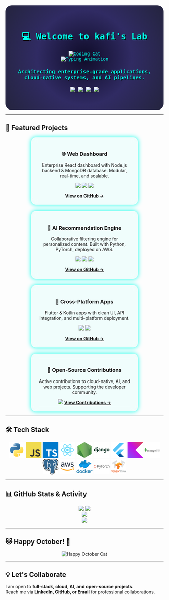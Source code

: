 <div align="center" style="background: radial-gradient(circle, #0f0c29, #302b63, #24243e); padding: 40px; border-radius: 20px; color:#00ffea; font-family:'Fira Code', monospace;">

  <!-- HACKER CONSOLE ANIMATION -->
  <h1 style="text-shadow: 2px 2px #000;">💻 Welcome to kafi's Lab</h1>
  <img src="https://media.giphy.com/media/JIX9t2j0ZTN9S/giphy.gif" width="120" alt="Coding Cat"/>

  <!-- Typing Animation -->
  <br/>
  <img src="https://readme-typing-svg.herokuapp.com?font=Fira+Code&size=26&pause=1000&color=00ffff&width=600&lines=Full-Stack+Developer;Cloud+%26+AI+Architect;AI+%26+Open-Source+Enthusiast" alt="Typing Animation"/>
  
  <h3 style="text-shadow: 1px 1px #000;">Architecting enterprise-grade applications, cloud-native systems, and AI pipelines.</h3>

  <!-- SOCIAL LINKS -->
  <p style="margin-top:20px;">
    <a href="https://linkedin.com/in/ramishanan-kafi" target="_blank">
      <img src="https://img.shields.io/badge/LinkedIn-0077B5?style=for-the-badge&logo=linkedin&logoColor=white"/>
    </a>
    <a href="https://github.com/kafi003" target="_blank">
      <img src="https://img.shields.io/badge/GitHub-181717?style=for-the-badge&logo=github&logoColor=white"/>
    </a>
    <a href="https://twitter.com/" target="_blank">
      <img src="https://img.shields.io/badge/Twitter-1DA1F2?style=for-the-badge&logo=twitter&logoColor=white"/>
    </a>
    <a href="mailto:rakafi003@gmail.com">
      <img src="https://img.shields.io/badge/Email-D14836?style=for-the-badge&logo=gmail&logoColor=white"/>
    </a>
  </p>
</div>

---

## 🚀 Featured Projects

<div align="center" style="display:flex; flex-wrap:wrap; justify-content:center; gap:20px;">

<!-- Project Card 1 -->
<div style="background: rgba(0,255,234,0.05); border-radius: 15px; padding: 20px; width:300px; backdrop-filter: blur(10px); transition: transform 0.3s; box-shadow: 0 0 15px #00ffea;">
  <h3>🌐 Web Dashboard</h3>
  <p>Enterprise React dashboard with Node.js backend & MongoDB database. Modular, real-time, and scalable.</p>
  <p>
    <img src="https://img.shields.io/badge/React-20232A?style=for-the-badge&logo=react&logoColor=61DAFB"/>
    <img src="https://img.shields.io/badge/Node.js-339933?style=for-the-badge&logo=nodedotjs&logoColor=white"/>
    <img src="https://img.shields.io/badge/MongoDB-4EA94B?style=for-the-badge&logo=mongodb&logoColor=white"/>
  </p>
  <a href="https://github.com/kafi003/your-repo-link" target="_blank"><strong>View on GitHub →</strong></a>
</div>

<!-- Project Card 2 -->
<div style="background: rgba(0,255,234,0.05); border-radius: 15px; padding: 20px; width:300px; backdrop-filter: blur(10px); transition: transform 0.3s; box-shadow: 0 0 15px #00ffea;">
  <h3>🤖 AI Recommendation Engine</h3>
  <p>Collaborative filtering engine for personalized content. Built with Python, PyTorch, deployed on AWS.</p>
  <p>
    <img src="https://img.shields.io/badge/Python-3776AB?style=for-the-badge&logo=python&logoColor=white"/>
    <img src="https://img.shields.io/badge/PyTorch-EE4C2C?style=for-the-badge&logo=pytorch&logoColor=white"/>
    <img src="https://img.shields.io/badge/AWS-232F3E?style=for-the-badge&logo=amazon-aws&logoColor=white"/>
  </p>
  <a href="https://github.com/kafi003/your-repo-link" target="_blank"><strong>View on GitHub →</strong></a>
</div>

<!-- Project Card 3 -->
<div style="background: rgba(0,255,234,0.05); border-radius: 15px; padding: 20px; width:300px; backdrop-filter: blur(10px); transition: transform 0.3s; box-shadow: 0 0 15px #00ffea;">
  <h3>📱 Cross-Platform Apps</h3>
  <p>Flutter & Kotlin apps with clean UI, API integration, and multi-platform deployment.</p>
  <p>
    <img src="https://img.shields.io/badge/Flutter-02569B?style=for-the-badge&logo=flutter&logoColor=white"/>
    <img src="https://img.shields.io/badge/Kotlin-7F52FF?style=for-the-badge&logo=kotlin&logoColor=white"/>
  </p>
  <a href="https://github.com/kafi003/flutter-experiments" target="_blank"><strong>View on GitHub →</strong></a>
</div>

<!-- Project Card 4 -->
<div style="background: rgba(0,255,234,0.05); border-radius: 15px; padding: 20px; width:300px; backdrop-filter: blur(10px); transition: transform 0.3s; box-shadow: 0 0 15px #00ffea;">
  <h3>🌟 Open-Source Contributions</h3>
  <p>Active contributions to cloud-native, AI, and web projects. Supporting the developer community.</p>
  <img src="https://img.shields.io/badge/GitHub-181717?style=for-the-badge&logo=github&logoColor=white"/>
  <a href="https://github.com/kafi003" target="_blank"><strong>View Contributions →</strong></a>
</div>

</div>

---

## 🛠️ Tech Stack

<div align="center">
  <img src="https://raw.githubusercontent.com/github/explore/main/topics/python/python.png" width="50"/>
  <img src="https://raw.githubusercontent.com/github/explore/main/topics/javascript/javascript.png" width="50"/>
  <img src="https://raw.githubusercontent.com/github/explore/main/topics/typescript/typescript.png" width="50"/>
  <img src="https://raw.githubusercontent.com/github/explore/main/topics/react/react.png" width="50"/>
  <img src="https://raw.githubusercontent.com/github/explore/main/topics/nodejs/nodejs.png" width="50"/>
  <img src="https://raw.githubusercontent.com/github/explore/main/topics/django/django.png" width="50"/>
  <img src="https://raw.githubusercontent.com/github/explore/main/topics/flutter/flutter.png" width="50"/>
  <img src="https://raw.githubusercontent.com/github/explore/main/topics/kotlin/kotlin.png" width="50"/>
  <img src="https://raw.githubusercontent.com/github/explore/main/topics/mongodb/mongodb.png" width="50"/>
  <img src="https://raw.githubusercontent.com/github/explore/main/topics/postgresql/postgresql.png" width="50"/>
  <img src="https://raw.githubusercontent.com/github/explore/main/topics/aws/aws.png" width="50"/>
  <img src="https://raw.githubusercontent.com/github/explore/main/topics/docker/docker.png" width="50"/>
  <img src="https://raw.githubusercontent.com/github/explore/main/topics/pytorch/pytorch.png" width="50"/>
  <img src="https://raw.githubusercontent.com/github/explore/main/topics/tensorflow/tensorflow.png" width="50"/>
</div>

---

## 📊 GitHub Stats & Activity

<div align="center">
  <img src="https://github-readme-stats.vercel.app/api?username=kafi003&show_icons=true&theme=radical&count_private=true&hide_border=true"/>
  <img src="https://github-readme-stats.vercel.app/api/top-langs/?username=kafi003&layout=compact&theme=radical&hide_border=true"/>
  <br/>
  <img src="https://github-readme-streak-stats.herokuapp.com/?user=kafi003&theme=radical&hide_border=true"/>
  <br/>
  <img src="https://github-readme-activity-graph.vercel.app/graph?username=kafi003&theme=github-dark&hide_border=true"/>
</div>

---

## 🐱 Happy October! 🎃

<div align="center">
  <img src="https://media.giphy.com/media/13borq7Zo2kulO/giphy.gif" width="200" alt="Happy October Cat"/>
</div>

---

## 💡 Let's Collaborate

I am open to **full-stack, cloud, AI, and open-source projects**.  
Reach me via **LinkedIn, GitHub, or Email** for professional collaborations.

